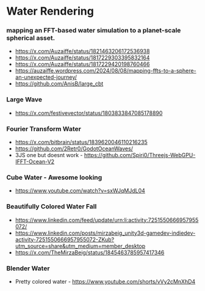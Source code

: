 # Water Rendering

### mapping an FFT-based water simulation to a planet-scale spherical asset.
- https://x.com/Auzaiffe/status/1821463206172536938
- https://x.com/Auzaiffe/status/1817229303395832164
- https://x.com/Auzaiffe/status/1817229420198760466
- https://auzaiffe.wordpress.com/2024/08/08/mapping-ffts-to-a-sphere-an-unexpected-journey/
- https://github.com/AnisB/large_cbt

### Large Wave
- https://x.com/festivevector/status/1803833847085178890

### Fourier Transform Water
- https://x.com/bitbrain/status/1839620046110216235
- https://github.com/2Retr0/GodotOceanWaves/
- 3JS one but doesnt work - https://github.com/Spiri0/Threejs-WebGPU-IFFT-Ocean-V2

### Cube Water - Awesome looking
- https://www.youtube.com/watch?v=sxWJqMJdL04

### Beautifully Colored Water Fall
- https://www.linkedin.com/feed/update/urn:li:activity:7251550666957955072/
- https://www.linkedin.com/posts/mirzabeig_unity3d-gamedev-indiedev-activity-7251550666957955072-ZKub?utm_source=share&utm_medium=member_desktop
- https://x.com/TheMirzaBeig/status/1845463785957417346

### Blender Water
- Pretty colored water - https://www.youtube.com/shorts/vVy2cMnXhD4